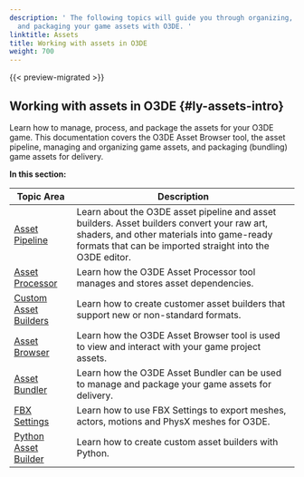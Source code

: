 ```yaml
---
description: ' The following topics will guide you through organizing, managing, processing,
  and packaging your game assets with O3DE. '
linktitle: Assets
title: Working with assets in O3DE
weight: 700
---
```


{{< preview-migrated >}}

## Working with assets in O3DE {#ly-assets-intro}

Learn how to manage, process, and package the assets for your O3DE game\. This documentation covers the O3DE Asset Browser tool, the asset pipeline, managing and organizing game assets, and packaging \(bundling\) game assets for delivery\.


**In this section:**

| Topic Area | Description |
| --- | --- |
| [Asset Pipeline](/docs/user-guide/features/assets/pipeline/intro.md) | Learn about the O3DE asset pipeline and asset builders\. Asset builders convert your raw art, shaders, and other materials into game\-ready formats that can be imported straight into the O3DE editor\. |
| [Asset Processor](/docs/user-guide/features/assets/pipeline/processor.md) | Learn how the O3DE Asset Processor tool manages and stores asset dependencies\. |
| [Custom Asset Builders](/docs/user-guide/features/assets/pipeline/asset-system-programming.md) | Learn how to create customer asset builders that support new or non\-standard formats\. |
| [Asset Browser](/docs/user-guide/features/editor/asset-browser.md) | Learn how the O3DE Asset Browser tool is used to view and interact with your game project assets\. |
| [Asset Bundler](/docs/user-guide/features/packaging/asset-bundler/intro.md) | Learn how the O3DE Asset Bundler can be used to manage and package your game assets for delivery\. |
| [FBX Settings](/docs/user-guide/features/assets/fbx-settings/intro.md) | Learn how to use FBX Settings to export meshes, actors, motions and PhysX meshes for O3DE\. |
| [Python Asset Builder](/docs/user-guide/features/assets/builder/intro.md) | Learn how to create custom asset builders with Python\. |
